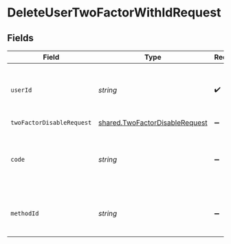 # DeleteUserTwoFactorWithIdRequest


## Fields

| Field                                                                            | Type                                                                             | Required                                                                         | Description                                                                      |
| -------------------------------------------------------------------------------- | -------------------------------------------------------------------------------- | -------------------------------------------------------------------------------- | -------------------------------------------------------------------------------- |
| `userId`                                                                         | *string*                                                                         | :heavy_check_mark:                                                               | The Id of the User for which you're disabling two-factor authentication.         |
| `twoFactorDisableRequest`                                                        | [shared.TwoFactorDisableRequest](../../models/shared/twofactordisablerequest.md) | :heavy_minus_sign:                                                               | N/A                                                                              |
| `code`                                                                           | *string*                                                                         | :heavy_minus_sign:                                                               | The two-factor code used verify the the caller knows the two-factor secret.      |
| `methodId`                                                                       | *string*                                                                         | :heavy_minus_sign:                                                               | The two-factor method identifier you wish to disable                             |